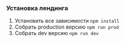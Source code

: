 ### Установка лендинга

1. Установить все зависимости `npm install`
2. Собрать production версию `npm run prod`
3. Собрать dev версию `npm run dev`

